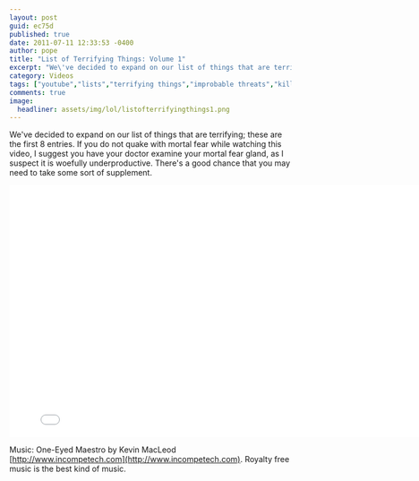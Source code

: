 ```yaml
---
layout: post
guid: ec75d
published: true
date: 2011-07-11 12:33:53 -0400
author: pope
title: "List of Terrifying Things: Volume 1"
excerpt: "We\'ve decided to expand on our list of things that are terrifying; these are the first 8 entries. If you do not quake with mortal fear while watching this video, I suggest you have your doctor examine your mortal fear gland, as I suspect it is woefully underproductive. There\'s a good chance that you may need to take some sort of supplement."
category: Videos
tags: ["youtube","lists","terrifying things","improbable threats","kill it with fire","gross","leeches","jersey shore","anal probes","rocket sharks"]
comments: true 
image:
  headliner: assets/img/lol/listofterrifyingthings1.png
---
```


We've decided to expand on our list of things that are terrifying; these are the first 8 entries. If you do not quake with mortal fear while watching this video, I suggest you have your doctor examine your mortal fear gland, as I suspect it is woefully underproductive. There's a good chance that you may need to take some sort of supplement.

<iframe width="800" height="450" src="//www.youtube.com/embed/PAahuymFQ7c" frameborder="0" allowfullscreen=""></iframe>

Music: One-Eyed Maestro by Kevin MacLeod [http://www.incompetech.com](http://www.incompetech.com). Royalty free music is the best kind of music.